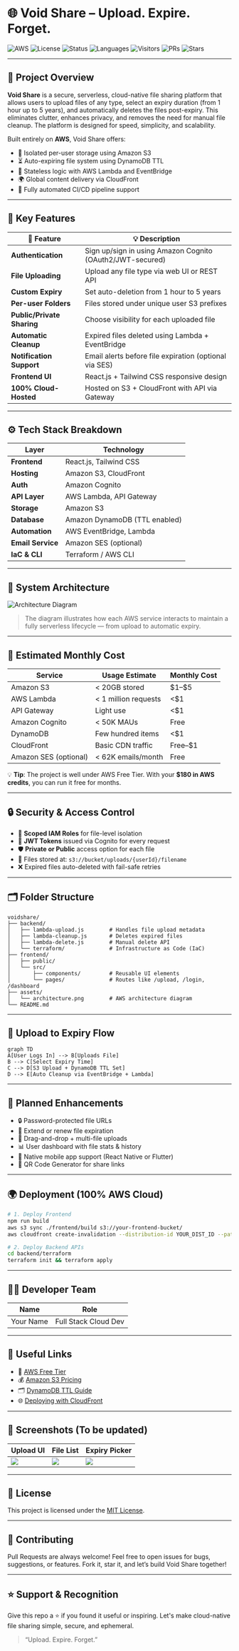# 🌐 Void Share – Upload. Expire. Forget.

![AWS](https://img.shields.io/badge/Platform-AWS-orange?style=for-the-badge\&logo=amazonaws)
![License](https://img.shields.io/badge/License-MIT-green?style=for-the-badge)
![Status](https://img.shields.io/badge/Status-In%20Development-blue?style=for-the-badge)
![Languages](https://img.shields.io/badge/Built%20With-JavaScript%20%26%20Python-yellow?style=for-the-badge)
![Visitors](https://visitor-badge.laobi.icu/badge?page_id=Void_Share-Repo)
![PRs](https://img.shields.io/badge/PRs-Welcome-brightgreen?style=for-the-badge)
![Stars](https://img.shields.io/github/stars/alok-2002/Void_Share?style=for-the-badge)

---

## 📌 Project Overview

**Void Share** is a secure, serverless, cloud-native file sharing platform that allows users to upload files of any type, select an expiry duration (from 1 hour up to 5 years), and automatically deletes the files post-expiry. This eliminates clutter, enhances privacy, and removes the need for manual file cleanup. The platform is designed for speed, simplicity, and scalability.

Built entirely on **AWS**, Void Share offers:

* 🔐 Isolated per-user storage using Amazon S3
* ⏳ Auto-expiring file system using DynamoDB TTL
* 🧠 Stateless logic with AWS Lambda and EventBridge
* 🌍 Global content delivery via CloudFront
* 🔄 Fully automated CI/CD pipeline support

---

## 🚀 Key Features

| 🔑 Feature                 | 💡 Description                                            |
| -------------------------- | --------------------------------------------------------- |
| **Authentication**         | Sign up/sign in using Amazon Cognito (OAuth2/JWT-secured) |
| **File Uploading**         | Upload any file type via web UI or REST API               |
| **Custom Expiry**          | Set auto-deletion from 1 hour to 5 years                  |
| **Per-user Folders**       | Files stored under unique user S3 prefixes                |
| **Public/Private Sharing** | Choose visibility for each uploaded file                  |
| **Automatic Cleanup**      | Expired files deleted using Lambda + EventBridge          |
| **Notification Support**   | Email alerts before file expiration (optional via SES)    |
| **Frontend UI**            | React.js + Tailwind CSS responsive design                 |
| **100% Cloud-Hosted**      | Hosted on S3 + CloudFront with API via Gateway            |

---

## ⚙️ Tech Stack Breakdown

| Layer             | Technology                    |
| ----------------- | ----------------------------- |
| **Frontend**      | React.js, Tailwind CSS        |
| **Hosting**       | Amazon S3, CloudFront         |
| **Auth**          | Amazon Cognito                |
| **API Layer**     | AWS Lambda, API Gateway       |
| **Storage**       | Amazon S3                     |
| **Database**      | Amazon DynamoDB (TTL enabled) |
| **Automation**    | AWS EventBridge, Lambda       |
| **Email Service** | Amazon SES (optional)         |
| **IaC & CLI**     | Terraform / AWS CLI           |

---

## 🧠 System Architecture

![Architecture Diagram](./assets/architecture.png)

> The diagram illustrates how each AWS service interacts to maintain a fully serverless lifecycle — from upload to automatic expiry.

---

## 💸 Estimated Monthly Cost

| Service               | Usage Estimate       | Monthly Cost |
| --------------------- | -------------------- | ------------ |
| Amazon S3             | < 20GB stored        | \$1–\$5      |
| AWS Lambda            | < 1 million requests | <\$1         |
| API Gateway           | Light use            | <\$1         |
| Amazon Cognito        | < 50K MAUs           | Free         |
| DynamoDB              | Few hundred items    | <\$1         |
| CloudFront            | Basic CDN traffic    | Free–\$1     |
| Amazon SES (optional) | < 62K emails/month   | Free         |

💡 **Tip**: The project is well under AWS Free Tier. With your **\$180 in AWS credits**, you can run it free for months.

---

## 🔒 Security & Access Control

* 🔐 **Scoped IAM Roles** for file-level isolation
* 🔑 **JWT Tokens** issued via Cognito for every request
* 🛡️ **Private or Public** access option for each file
* 📁 Files stored at: `s3://bucket/uploads/{userId}/filename`
* ❌ Expired files auto-deleted with fail-safe retries

---

## 🗂 Folder Structure

```
voidshare/
├── backend/
│   ├── lambda-upload.js        # Handles file upload metadata
│   ├── lambda-cleanup.js       # Deletes expired files
│   ├── lambda-delete.js        # Manual delete API
│   └── terraform/              # Infrastructure as Code (IaC)
├── frontend/
│   ├── public/
│   └── src/
│       ├── components/         # Reusable UI elements
│       └── pages/              # Routes like /upload, /login, /dashboard
├── assets/
│   └── architecture.png        # AWS architecture diagram
└── README.md
```

---

## 🔁 Upload to Expiry Flow

```mermaid
graph TD
A[User Logs In] --> B[Uploads File]
B --> C[Select Expiry Time]
C --> D[S3 Upload + DynamoDB TTL Set]
D --> E[Auto Cleanup via EventBridge + Lambda]
```

---

## 🌟 Planned Enhancements

* 🔒 Password-protected file URLs
* 🔄 Extend or renew file expiration
* 🧲 Drag-and-drop + multi-file uploads
* 📊 User dashboard with file stats & history
* 📱 Native mobile app support (React Native or Flutter)
* 🔗 QR Code Generator for share links

---

## 🌍 Deployment (100% AWS Cloud)

```bash
# 1. Deploy Frontend
npm run build
aws s3 sync ./frontend/build s3://your-frontend-bucket/
aws cloudfront create-invalidation --distribution-id YOUR_DIST_ID --paths "/*"

# 2. Deploy Backend APIs
cd backend/terraform
terraform init && terraform apply
```

---

## 👨‍💻 Developer Team

| Name      | Role                 |
| --------- | -------------------- |
| Your Name | Full Stack Cloud Dev |

---

## 🔗 Useful Links

* 🧾 [AWS Free Tier](https://aws.amazon.com/free/)
* 💰 [Amazon S3 Pricing](https://aws.amazon.com/s3/pricing/)
* 🗂️ [DynamoDB TTL Guide](https://docs.aws.amazon.com/amazondynamodb/latest/developerguide/TTL.html)
* 🌐 [Deploying with CloudFront](https://docs.aws.amazon.com/AmazonCloudFront/latest/DeveloperGuide/GettingStarted.html)

---

## 📸 Screenshots (To be updated)

| Upload UI                     | File List                   | Expiry Picker                     |
| ----------------------------- | --------------------------- | --------------------------------- |
| ![](./assets/upload-page.png) | ![](./assets/file-list.png) | ![](./assets/expiry-selector.png) |

---

## 📜 License

This project is licensed under the [MIT License](./LICENSE).

---

## 🤝 Contributing

Pull Requests are always welcome! Feel free to open issues for bugs, suggestions, or features. Fork it, star it, and let’s build Void Share together!

---

## ⭐ Support & Recognition

Give this repo a ⭐ if you found it useful or inspiring. Let's make cloud-native file sharing simple, secure, and ephemeral.

> “Upload. Expire. Forget.”
